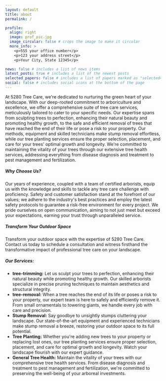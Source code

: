 ```yaml
---
layout: default
title: about
permalink: /

profile:
  align: right
  image: prof_pic.jpg
  image_circular: false # crops the image to make it circular
  more_info: >
    <p>555 your office number</p>
    <p>123 your address street</p>
    <p>Your City, State 12345</p>

news: false # includes a list of news items
latest_posts: true # includes a list of the newest posts
selected_papers: false # includes a list of papers marked as "selected={true}"
social: false # includes social icons at the bottom of the page
---
```


<div> <p>At 5280 Tree Care, we're dedicated to nurturing the green heart of your landscape. With our deep-rooted commitment to arboriculture and excellence, we offer a comprehensive suite of tree care services, meticulously tailored to cater to your specific needs. Our expertise spans from sculpting trees to perfection, enhancing their natural beauty and promoting healthy growth, to the safe and efficient removal of trees that have reached the end of their life or pose a risk to your property. Our methods, equipment and skilled technicians make stump removal effortless, while our tree planting services ensure the proper selection, placement, and care for your trees' optimal growth and longevity. We're committed to maintaining the vitality of your trees through our extensive tree health services, addressing everything from disease diagnosis and treatment to pest management and fertilization.</p> <h5>Why Choose Us?</h5> <p>Our years of experience, coupled with a team of certified arborists, equip us with the knowledge and skills to tackle any tree care challenge with proficiency. Safety and customer satisfaction stand at the forefront of our values; we adhere to the industry's best practices and employ the latest safety protocols to guarantee a risk-free environment for every project. We pride ourselves on open communication, aiming to not just meet but exceed your expectations, earning your trust through unparalleled service.</p> <h5>Transform Your Outdoor Space</h5> <p>Transform your outdoor space with the expertise of 5280 Tree Care. Contact us today to schedule a consultation and witness firsthand the transformative impact of professional tree care on your landscape.</p> <h5>Our Services:</h5> <ul> <li> <strong>tree-trimming:</strong> Let us sculpt your trees to perfection, enhancing their natural beauty while promoting healthy growth. Our skilled arborists specialize in precise pruning techniques to maintain aesthetics and structural integrity. </li> <li> <strong>tree-removal:</strong> When a tree reaches the end of its life or poses a risk to your property, our expert team is here to safely and efficiently remove it. From small ornamentals to towering giants, we handle every job with care and precision. </li> <li> <strong>Stump Removal:</strong> Say goodbye to unsightly stumps cluttering your landscape. Our state-of-the-art equipment and experienced technicians make stump removal a breeze, restoring your outdoor space to its full potential. </li> <li> <strong>Tree Planting:</strong> Whether you're adding new trees to your property or replacing lost ones, our tree planting services ensure proper selection, placement, and care for optimal growth and longevity. Watch your landscape flourish with our expert guidance. </li> <li> <strong>General Tree Health:</strong> Maintain the vitality of your trees with our comprehensive tree health services. From disease diagnosis and treatment to pest management and fertilization, we're committed to preserving the well-being of your arboreal investments.
</li></ul></div>